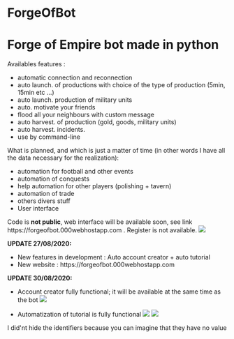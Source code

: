 # ForgeOfBot
<h1>Forge of Empire bot made in python</h1>

  <p>
  Availables features : 
  <ul>
    <li>automatic connection and reconnection</li>
    <li>auto launch. of productions with choice of the type of production (5min, 15min etc ...)</li>
    <li>auto launch. production of military units</li>
    <li>auto. motivate your friends</li>
    <li>flood all your neighbours with custom message</li>
    <li>auto harvest. of production (gold, goods, military units)</li>
    <li>auto harvest. incidents.</li>
    <li>use by command-line</li>
   </ul>
   </p>
   
  <p>
  What is planned, and which is just a matter of time (in other words I have all the data necessary for the realization):
  <ul>
    <li>automation for football and other events</li>
    <li>automation of conquests</li>
    <li>help automation for other players (polishing + tavern)</li>
    <li>automation of trade</li>
    <li>others divers stuff</li>
    <li>User interface</li>
  </ul>
  Code is <b>not public</b>, web interface will be available soon, see link https://forgeofbot.000webhostapp.com . Register is not available.
  <img src="https://github.com/theoschiavi/ForgeOfBot/blob/master/Capture.PNG?raw=true">
  </p>
  
  <p>
  <b>UPDATE 27/08/2020:</b>
  <ul>
    <li>New features in development : Auto account creator + auto tutorial</li>
    <li>New website : https://forgeofbot.000webhostapp.com</li>
  </ul>
  </p>

  <p>
  <b>UPDATE 30/08/2020:</b>
  <ul>
    <li><p>Account creator fully functional; it will be available at the same time as the bot
    <img src="https://github.com/theoschiavi/ForgeOfBot/blob/master/Capture_account_creator.PNG?raw=true"></p></li>
    <li>Automatization of tutorial is fully functional
    <img src="https://github.com/theoschiavi/ForgeOfBot/blob/master/Capture_tutorial_step1.PNG?raw=true">
    <img src="https://github.com/theoschiavi/ForgeOfBot/blob/master/Capture_tutorial_step2.PNG?raw=true">
    </li>
  </ul>
  </p>
  
  
  <p> I did'nt hide the identifiers because you can imagine that they have no value </p>
  
